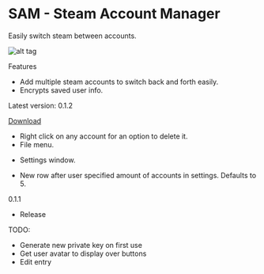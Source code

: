 # SAM - Steam Account Manager

Easily switch steam between accounts.

![alt tag](http://i.imgur.com/WfsC9HE.png)

Features

* Add multiple steam accounts to switch back and forth easily.
* Encrypts saved user info.

Latest version: 0.1.2

[Download](https://drive.google.com/file/d/0B2byNRcR0k4vdjlrWkZVMWY4YVk/view?usp=sharing)

* Right click on any account for an option to delete it.
* File menu.
 - Settings window.
* New row after user specified amount of accounts in settings. Defaults to 5.

0.1.1

* Release



TODO:

* Generate new private key on first use
* Get user avatar to display over buttons
* Edit entry